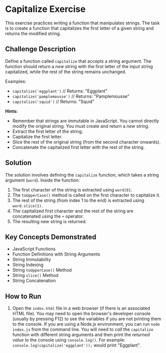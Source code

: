 # Capitalize Exercise

This exercise practices writing a function that manipulates strings. The task is to create a function that capitalizes the first letter of a given string and returns the modified string.

## Challenge Description

Define a function called `capitalize` that accepts a string argument. The function should return a *new* string with the first letter of the input string capitalized, while the rest of the string remains unchanged.

Examples:

*   `capitalize('eggplant')`   // Returns: "Eggplant"
*   `capitalize('pamplemousse')` // Returns: "Pamplemousse"
*   `capitalize('squid')`      // Returns: "Squid"

**Hints:**

*   Remember that strings are immutable in JavaScript. You cannot directly modify the original string. You must create and return a *new* string.
*   Extract the first letter of the string.
*   Capitalize the first letter.
*   Slice the rest of the original string (from the second character onwards).
*   Concatenate the capitalized first letter with the rest of the string.

## Solution

The solution involves defining the `capitalize` function, which takes a string argument (`word`). Inside the function:

1.  The first character of the string is extracted using `word[0]`.
2.  The `toUpperCase()` method is called on the first character to capitalize it.
3.  The rest of the string (from index 1 to the end) is extracted using `word.slice(1)`.
4.  The capitalized first character and the rest of the string are concatenated using the `+` operator.
5.  The resulting new string is returned.

## Key Concepts Demonstrated

*   JavaScript Functions
*   Function Definitions with String Arguments
*   String Immutability
*   String Indexing
*   String `toUpperCase()` Method
*   String `slice()` Method
*   String Concatenation

## How to Run

1.  Open the `index.html` file in a web browser (if there is an associated HTML file). You may need to open the browser's developer console (usually by pressing F12) to see the variables if you are not printing them to the console. If you are using a Node.js environment, you can run `node index.js` from the command line. You will need to *call* the `capitalize` function with different string arguments and then print the *returned value* to the console using `console.log()`. For example: `console.log(capitalize('eggplant'));` would print "Eggplant".